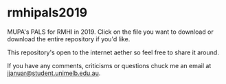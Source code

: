 # rmhipals2019

MUPA's PALS for RMHI in 2019. Click on the file you want to download or download the entire repository if you'd like.

This repository's open to the internet aether so feel free to share it around. 

If you have any comments, criticisms or questions chuck me an email at jjanuar@student.unimelb.edu.au.
